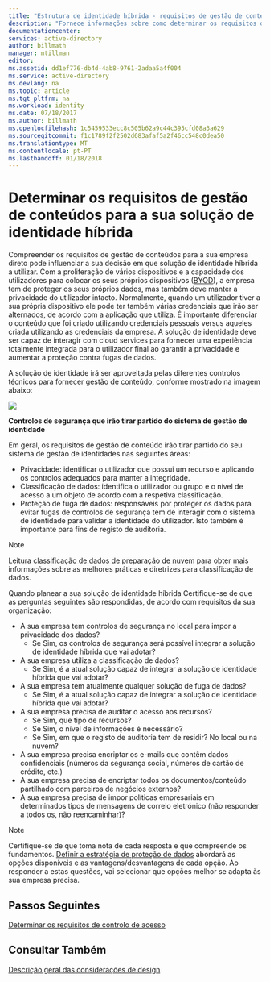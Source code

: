 ```yaml
---
title: "Estrutura de identidade híbrida - requisitos de gestão de conteúdo do Azure | Microsoft Docs"
description: "Fornece informações sobre como determinar os requisitos de gestão de conteúdos do seu negócio. Normalmente, quando um utilizador tiver a sua própria dispositivo ele pode ter também várias credenciais que irão ser alternados, de acordo com a aplicação que utiliza. É importante diferenciar o conteúdo que foi criado utilizando credenciais pessoais versus aqueles criada utilizando as credenciais da empresa. A solução de identidade deve ser capaz de interagir com cloud services para fornecer uma experiência totalmente integrada para o utilizador final ao garantir a privacidade e aumentar a proteção contra fugas de dados."
documentationcenter: 
services: active-directory
author: billmath
manager: mtillman
editor: 
ms.assetid: dd1ef776-db4d-4ab8-9761-2adaa5a4f004
ms.service: active-directory
ms.devlang: na
ms.topic: article
ms.tgt_pltfrm: na
ms.workload: identity
ms.date: 07/18/2017
ms.author: billmath
ms.openlocfilehash: 1c5459533ecc8c505b62a9c44c395cfd08a3a629
ms.sourcegitcommit: f1c1789f2f2502d683afaf5a2f46cc548c0dea50
ms.translationtype: MT
ms.contentlocale: pt-PT
ms.lasthandoff: 01/18/2018
---
```

# <a name="determine-content-management-requirements-for-your-hybrid-identity-solution"></a>Determinar os requisitos de gestão de conteúdos para a sua solução de identidade híbrida
Compreender os requisitos de gestão de conteúdos para a sua empresa direto pode influenciar a sua decisão em que solução de identidade híbrida a utilizar. Com a proliferação de vários dispositivos e a capacidade dos utilizadores para colocar os seus próprios dispositivos ([BYOD](http://aka.ms/byodcg)), a empresa tem de proteger os seus próprios dados, mas também deve manter a privacidade do utilizador intacto. Normalmente, quando um utilizador tiver a sua própria dispositivo ele pode ter também várias credenciais que irão ser alternados, de acordo com a aplicação que utiliza. É importante diferenciar o conteúdo que foi criado utilizando credenciais pessoais versus aqueles criada utilizando as credenciais da empresa. A solução de identidade deve ser capaz de interagir com cloud services para fornecer uma experiência totalmente integrada para o utilizador final ao garantir a privacidade e aumentar a proteção contra fugas de dados. 

A solução de identidade irá ser aproveitada pelas diferentes controlos técnicos para fornecer gestão de conteúdo, conforme mostrado na imagem abaixo:

![](./media/hybrid-id-design-considerations/securitycontrols.png)

**Controlos de segurança que irão tirar partido do sistema de gestão de identidade**

Em geral, os requisitos de gestão de conteúdo irão tirar partido do seu sistema de gestão de identidades nas seguintes áreas:

* Privacidade: identificar o utilizador que possui um recurso e aplicando os controlos adequados para manter a integridade.
* Classificação de dados: identifica o utilizador ou grupo e o nível de acesso a um objeto de acordo com a respetiva classificação. 
* Proteção de fuga de dados: responsáveis por proteger os dados para evitar fugas de controlos de segurança tem de interagir com o sistema de identidade para validar a identidade do utilizador. Isto também é importante para fins de registo de auditoria.

> [!NOTE]
> Leitura [classificação de dados de preparação de nuvem](http://download.microsoft.com/download/0/A/3/0A3BE969-85C5-4DD2-83B6-366AA71D1FE3/Data-Classification-for-Cloud-Readiness.pdf) para obter mais informações sobre as melhores práticas e diretrizes para classificação de dados.
> 
> 

Quando planear a sua solução de identidade híbrida Certifique-se de que as perguntas seguintes são respondidas, de acordo com requisitos da sua organização:

* A sua empresa tem controlos de segurança no local para impor a privacidade dos dados?
  * Se Sim, os controlos de segurança será possível integrar a solução de identidade híbrida que vai adotar?
* A sua empresa utiliza a classificação de dados?
  * Se Sim, é a atual solução capaz de integrar a solução de identidade híbrida que vai adotar?
* A sua empresa tem atualmente qualquer solução de fuga de dados? 
  * Se Sim, é a atual solução capaz de integrar a solução de identidade híbrida que vai adotar?
* A sua empresa precisa de auditar o acesso aos recursos?
  * Se Sim, que tipo de recursos?
  * Se Sim, o nível de informações é necessário?
  * Se Sim, em que o registo de auditoria tem de residir? No local ou na nuvem?
* A sua empresa precisa encriptar os e-mails que contêm dados confidenciais (números da segurança social, números de cartão de crédito, etc.)
* A sua empresa precisa de encriptar todos os documentos/conteúdo partilhado com parceiros de negócios externos?
* A sua empresa precisa de impor políticas empresariais em determinados tipos de mensagens de correio eletrónico (não responder a todos os, não reencaminhar)?

> [!NOTE]
> Certifique-se de que toma nota de cada resposta e que compreende os fundamentos. [Definir a estratégia de proteção de dados](active-directory-hybrid-identity-design-considerations-data-protection-strategy.md) abordará as opções disponíveis e as vantagens/desvantagens de cada opção.  Ao responder a estas questões, vai selecionar que opções melhor se adapta às sua empresa precisa.
> 
> 

## <a name="next-steps"></a>Passos Seguintes
[Determinar os requisitos de controlo de acesso](active-directory-hybrid-identity-design-considerations-accesscontrol-requirements.md)

## <a name="see-also"></a>Consultar Também
[Descrição geral das considerações de design](active-directory-hybrid-identity-design-considerations-overview.md)

